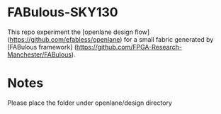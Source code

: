 # FABulous-SKY130
This repo experiment the [openlane design flow] (https://github.com/efabless/openlane) for a small fabric generated by [FABulous framework] (https://github.com/FPGA-Research-Manchester/FABulous).

# Notes
Please place the folder under openlane/design directory 
